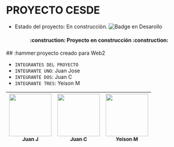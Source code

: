 <h1>PROYECTO CESDE</h1>

- Estado del proyecto: En construcciòn.
![Badge en Desarollo](https://static.vecteezy.com/system/resources/previews/002/822/240/large_2x/under-construction-building-vector.jpg)
<h4 align="center">
:construction: Proyecto en construcción :construction:
</h4>
## :hammer:proyecto creado para Web2

- `INTEGRANTES DEL PROYECTO `
- `INTEGRANTE UNO`: Juan Jose
- `INTEGRANTE DOS`: Juan C
- `INTEGRANTE TRES`: Yeison M

| [<img src="https://th.bing.com/th/id/OIP.bC4ZhYybBmDXtCPUU8SqigHaIu?rs=1&pid=ImgDetMain" width=115><br><sub>Juan J</sub>](https://github.com/camilafernanda) |  [<img src="https://th.bing.com/th/id/OIP.bC4ZhYybBmDXtCPUU8SqigHaIu?rs=1&pid=ImgDetMain" width=115><br><sub>Juan C</sub>]([https://github.com/guilhermeonrails](https://github.com/ellenpimentel)) |  [<img src="[https://avatars.githubusercontent.com/u/91544872?v=4](https://th.bing.com/th/id/OIP.T2JiQRFUYch26cQDzadF9gAAAA?w=156&h=250&rs=1&pid=ImgDetMain)" width=115><br><sub>Yeison M</sub>](https://github.com/genesysaluralatam) |
| :---: | :---: | :---: |

